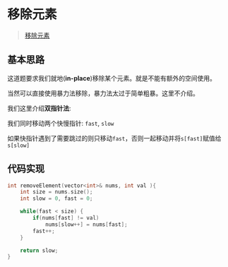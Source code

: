 # 移除元素

> [移除元素](https://leetcode.cn/problems/remove-element/)

## 基本思路

这道题要求我们就地(**in-place**)移除某个元素。就是不能有额外的空间使用。

当然可以直接使用暴力法移除，暴力法太过于简单粗暴。这里不介绍。

我们这里介绍**双指针法**:

我们同时移动两个快慢指针: `fast`, `slow`

如果快指针遇到了需要跳过的则只移动`fast`，否则一起移动并将`s[fast]`赋值给`s[slow]`

## 代码实现

```cpp
int removeElement(vector<int>& nums, int val ){
    int size = nums.size();
    int slow = 0, fast = 0;

    while(fast < size) {
        if(nums[fast] != val)
            nums[slow++] = nums[fast];
        fast++;
    }

    return slow;
}
```
